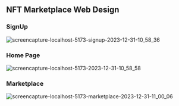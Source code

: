 ## NFT Marketplace Web Design

### SignUp
![screencapture-localhost-5173-signup-2023-12-31-10_58_36](https://github.com/Rutvi25/NFT-marketplace-React-Component-Development/assets/97082690/0ef28d79-4273-4760-b005-2c795daac930)

### Home Page
![screencapture-localhost-5173-2023-12-31-10_58_58](https://github.com/Rutvi25/NFT-marketplace-React-Component-Development/assets/97082690/15f5d772-7cf4-4b9c-944a-c97a056ce308)

### Marketplace
![screencapture-localhost-5173-marketplace-2023-12-31-11_00_06](https://github.com/Rutvi25/NFT-marketplace-React-Component-Development/assets/97082690/f296e4b5-1604-4cbe-b8c2-d064030e5da3)
